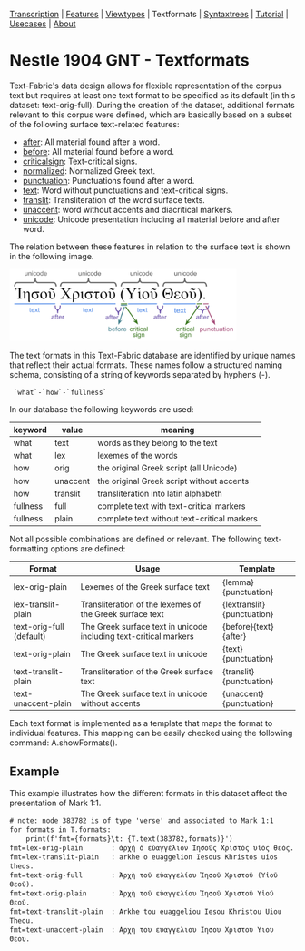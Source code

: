 <a name="start"></a>
<div class="hidden-content">
<a href="transcription.md">Transcription</a> | <a href="features/README.md#start">Features</a> | <a href="viewtypes.md#start">Viewtypes</a> | Textformats |  <a href="syntaxtrees.md#start">Syntaxtrees</a> | <a href="../tutorial/README.md#start">Tutorial</a> | <a href="../usecases/README.md#start">Usecases</a> | <a href="about.md#start">About</a>
</div>

# Nestle 1904 GNT - Textformats 

Text-Fabric's data design allows for flexible representation of the corpus text but requires at least one text format to be specified as its default (in this dataset: text-orig-full). During the creation of the dataset, additional formats relevant to this corpus were defined, which are basically based on a subset of the following surface text-related features:

   * [after](features/after.md#start): All material found after a word.
   * [before](features/before.md#start): All material found before a word.
   * [criticalsign](features/criticalsign.md#start): Text-critical signs.
   * [normalized](features/normalized.md#start): Normalized Greek text.
   * [punctuation](features/punctuation.md#start): Punctuations found after a word.
   * [text](features/text.md#start): Word without punctuations and text-critical signs.
   * [translit](features/translit.md#start): Transliteration of the word surface texts.
   * [unaccent](features/unaccent.md#start): word without accents and diacritical markers.
   * [unicode](features/unicode.md#start): Unicode presentation including all material before and after word.

The relation between these features in relation to the surface text is shown in the following image.

<img src="features/images/details_surface_features.png" width="400" >

The text formats in this Text-Fabric database are identified by unique names that reflect their actual formats. These names follow a structured naming schema, consisting of a string of keywords separated by hyphens (-).

```
 `what`-`how`-`fullness`
```

In our database the following keywords are used:

keyword	| value | meaning
--- | --- | ---
what | text | words as they belong to the text
what | lex | lexemes of the words
how	| orig | the original Greek script (all Unicode)
how	| unaccent | the original Greek script without accents
how	| translit | transliteration into latin alphabeth
fullness | full |	complete text with text-critical markers
fullness | plain | complete text without text-critical markers

Not all possible combinations are defined or relevant. The following text-formatting options are defined:

Format | Usage | Template
--- | --- | ---
lex-orig-plain | Lexemes of the Greek surface text | {lemma}{punctuation}
lex-translit-plain | Transliteration of the lexemes of the Greek surface text | {lextranslit}{punctuation}
text-orig-full (default) | The Greek surface text in unicode including text-critical markers | {before}{text}{after}
text-orig-plain | The Greek surface text in unicode | {text}{punctuation}
text-translit-plain | Transliteration of the Greek surface text | {translit}{punctuation}
text-unaccent-plain | The Greek surface text in unicode without accents | {unaccent}{punctuation}

Each text format is implemented as a template that maps the format to individual features. This mapping can be easily checked using the following command: A.showFormats().

## Example

This example illustrates how the different formats in this dataset affect the presentation of Mark 1:1.

```
# note: node 383782 is of type 'verse' and associated to Mark 1:1 
for formats in T.formats:
    print(f'fmt={formats}\t: {T.text(383782,formats)}')
fmt=lex-orig-plain       : ἀρχή ὁ εὐαγγέλιον Ἰησοῦς Χριστός υἱός θεός.
fmt=lex-translit-plain   : arkhe o euaggelion Iesous Khristos uios theos.
fmt=text-orig-full       : Ἀρχὴ τοῦ εὐαγγελίου Ἰησοῦ Χριστοῦ (Υἱοῦ Θεοῦ).
fmt=text-orig-plain      : Ἀρχὴ τοῦ εὐαγγελίου Ἰησοῦ Χριστοῦ Υἱοῦ Θεοῦ.
fmt=text-translit-plain  : Arkhe tou euaggeliou Iesou Khristou Uiou Theou.
fmt=text-unaccent-plain  : Αρχη του ευαγγελιου Ιησου Χριστου Υιου Θεου.
```
